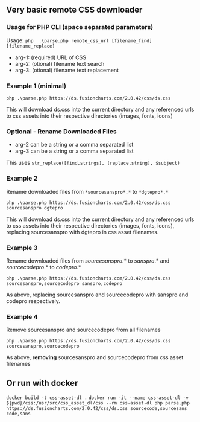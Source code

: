 ## Very basic remote CSS downloader

### **Usage** for PHP CLI (space separated parameters)

Usage: `php  .\parse.php remote_css_url [filename_find] [filename_replace]`

* arg-1: (required) URL of CSS
* arg-2: (otional) filename text search
* arg-3: (otional) filename text replacement

### Example 1 (minimal)

`php .\parse.php https://ds.fusioncharts.com/2.0.42/css/ds.css`

This will download ds.css into the current directory and any referenced urls to css assets into their respective directories (images, fonts, icons)

### Optional - Rename Downloaded Files

* arg-2 can be a string or a comma separated list
* arg-3 can be a string or a comma separated list

This uses `str_replace([find,strings], [replace,string], $subject)`

### Example 2

Rename downloaded files from `*sourcesanspro*.*` to `*dgtepro*.*`

`php .\parse.php https://ds.fusioncharts.com/2.0.42/css/ds.css sourcesanspro dgtepro`

This will download ds.css into the current directory and any referenced urls to css assets into their respective directories (images, fonts, icons), replacing sourcesanspro with dgtepro in css asset filenames.

### Example 3

Rename downloaded files from *sourcesanspro*.* to *sanspro*.* and *sourcecodepro*.* to *codepro*.*

`php .\parse.php https://ds.fusioncharts.com/2.0.42/css/ds.css sourcesanspro,sourcecodepro sanspro,codepro`

As above, replacing sourcesanspro and sourcecodepro with sanspro and codepro respectively.

### Example 4

Remove sourcesanspro and sourcecodepro from all filenames

`php .\parse.php https://ds.fusioncharts.com/2.0.42/css/ds.css sourcesanspro,sourcecodepro`

As above, **removing** sourcesanspro and sourcecodepro from css asset filenames

## Or run with docker

`docker build -t css-asset-dl .`
`docker run -it --name css-asset-dl -v ${pwd}/css:/usr/src/css_asset_dl/css --rm css-asset-dl php parse.php https://ds.fusioncharts.com/2.0.42/css/ds.css sourcecode,sourcesans code,sans`

